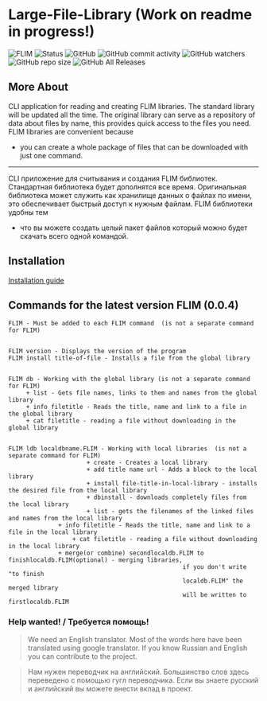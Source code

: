 # Large-File-Library (Work on readme in progress!)
![FLIM](https://raw.githubusercontent.com/artegoser/Large-File-Library/master/imgs/LFL.png "FLIM")
![Status](https://img.shields.io/badge/status-working-red?style=for-the-badge)
![GitHub](https://img.shields.io/github/license/artegoser/Large-File-Library)
![GitHub commit activity](https://img.shields.io/github/commit-activity/m/artegoser/Large-File-Library)
![GitHub watchers](https://img.shields.io/github/watchers/artegoser/Large-File-Library)
![GitHub repo size](https://img.shields.io/github/repo-size/artegoser/Large-File-Library)
![GitHub All Releases](https://img.shields.io/github/downloads/artegoser/Large-File-Library/total)
## More About 
CLI application for reading and creating FLIM 
libraries.  The standard library will be updated 
all the time.  The original library can serve as 
a repository of data about files by name, this 
provides quick access to the files you need.
FLIM libraries are convenient because 
* you can 
create a whole package of files that can be 
downloaded with just one command.

-------

CLI приложение для считывания и создания FLIM 
библиотек. Стандартная библиотека будет 
дополнятся все время. Оригинальная библиотека 
может служить как хранилище данных о файлах по 
имени, это обеспечивает быстрый доступ к нужным 
файлам.
FLIM библиотеки удобны тем 
* что вы можете создать 
целый пакет файлов который можно будет скачать 
всего одной командой.

## Installation
[Installation guide](https://github.com/artegoser/File-Library-Manager/wiki/docs-installation "installation guide") 

## Commands for the latest version FLIM (0.0.4)
	FLIM - Must be added to each FLIM command  (is not a separate command for FLIM) 


	FLIM version - Displays the version of the program  
	FLIM install title-of-file - Installs a file from the global library  
	

	FLIM db - Working with the global library (is not a separate command for FLIM) 
	     + list - Gets file names, links to them and names from the global library  
	     + info filetitle - Reads the title, name and link to a file in the global library
	     + cat filetitle - reading a file without downloading in the global library
	

	FLIM ldb localdbname.FLIM - Working with local libraries  (is not a separate command for FLIM) 
	                      + create - Creates a local library  
	                      + add title name url - Adds a block to the local library  
	                      + install file-title-in-local-library - installs the desired file from the local library  
	                      + dbinstall - downloads completely files from the local library  
	                      + list - gets the filenames of the linked files and names from the local library
			      + info filetitle - Reads the title, name and link to a file in the local library
		              + cat filetitle - reading a file without downloading in the local library
			      + merge(or combine) secondlocaldb.FLIM to finishlocaldb.FLIM(optional) - merging libraries, 
												     if you don't write "to finish 		
												     localdb.FLIM" the merged library 		
												     will be written to firstlocaldb.FLIM


### Help wanted! / Требуется помощь! 
> We need an English translator.  Most of the words here have been translated using google translator.  If you know Russian and English you can contribute to the project.  

> Нам нужен переводчик на английский. Большинство слов здесь переведено с помощью гугл переводчика. Если вы знаете русский и английский вы можете внести вклад в проект.
